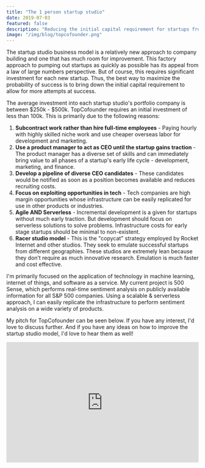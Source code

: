 ```yaml
---
title: "The 1 person startup studio"
date: 2019-07-03
featured: false
description: "Reducing the initial capital requirement for startups from $250k-$500k to under $100k"
image: "/img/blog/topcofounder.png"
---
```


The startup studio business model is a relatively new approach to company building and one that has much room for improvement. This factory approach to pumping out startups as quickly as possible has its appeal from a law of large numbers perspective. But of course, this requires significant investment for each new startup. Thus, the best way to maximize the probability of success is to bring down the initial capital requirement to allow for more attempts at success. 

The average investment into each startup studio's portfolio company is between $250k - $500k. TopCofounder requires an initial investment of less than 100k. This is primarily due to the following reasons:

1. <b>Subcontract work rather than hire full-time employees</b> - Paying hourly with highly skilled niche work and use cheaper overseas labor for development and marketing.
2. <b>Use a product manager to act as CEO until the startup gains traction</b> - The product manager has a diverse set of skills and can immediately bring value to all phases of a startup's early life cycle - development, marketing, and finance.
3. <b>Develop a pipeline of diverse CEO candidates</b> - These candidates would be notified as soon as a position becomes available and reduces recruiting costs.
4. <b>Focus on exploiting opportunities in tech</b> - Tech companies are high margin opportunities whose infrastructure can be easily replicated for use in other products or industries.
5. <b>Agile AND Serverless</b> - Incremental development is a given for startups without much early traction. But development should focus on serverless solutions to solve problems. Infrastructure costs for early stage startups should be minimal to non-existent.
6. <b>Racer studio model</b> - This is the "copycat" strategy employed by Rocket Internet and other studios. They seek to emulate successful startups from different geographies. These studios are extremely lean because they don’t require as much innovative research. Emulation is much faster and cost effective.

I'm primarily focused on the application of technology in machine learning, internet of things, and software as a service. My current project is 500 Sense, which performs real-time sentiment analysis on publicly available information for all S&P 500 companies. Using a scalable & serverless approach, I can easily replicate the infrastructure to perform sentiment analysis on a wide variety of products.

My pitch for TopCofounder can be seen below. If you have any interest, I'd love to discuss further. And if you have any ideas on how to improve the startup studio model, I'd love to hear them as well!

<iframe width="100%" height="315px" src="https://www.youtube.com/embed/-uUSp7ipFSk" frameborder="0" allow="accelerometer; autoplay; encrypted-media; gyroscope; picture-in-picture" allowfullscreen></iframe>